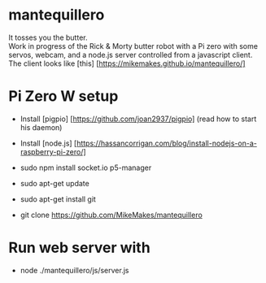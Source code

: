 # mantequillero   
It tosses you the butter.   
Work in progress of the Rick & Morty butter robot with a Pi zero with some servos, webcam, and a node.js server controlled from a javascript client.  
The client looks like  [this] [https://mikemakes.github.io/mantequillero/]

# Pi Zero W setup   
- Install [pigpio] [https://github.com/joan2937/pigpio] (read how to start his daemon)
- Install [node.js] [https://hassancorrigan.com/blog/install-nodejs-on-a-raspberry-pi-zero/]

- sudo npm install socket.io p5-manager

- sudo apt-get update
- sudo apt-get install git
- git clone https://github.com/MikeMakes/mantequillero

# Run web server with
- node ./mantequillero/js/server.js
